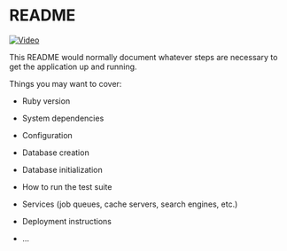 # README

[![Video](http://img.youtube.com/vi/wVyE99zNI9k/0.jpg)](http://www.youtube.com/watch?v=wVyE99zNI9k)

This README would normally document whatever steps are necessary to get the
application up and running.

Things you may want to cover:

* Ruby version

* System dependencies

* Configuration

* Database creation

* Database initialization

* How to run the test suite

* Services (job queues, cache servers, search engines, etc.)

* Deployment instructions

* ...
